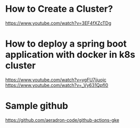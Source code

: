 # How to Create a Cluster?

https://www.youtube.com/watch?v=3EF4fXZcTDg

# How to deploy a spring boot application with docker in k8s cluster

https://www.youtube.com/watch?v=ygFU7jjuojc
https://www.youtube.com/watch?v=_Vy631QpfI0

# Sample github 

https://github.com/aeradron-code/github-actions-gke
